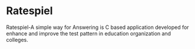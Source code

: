 # Ratespiel
Ratespiel-A simple way for Answering is C based application   developed for enhance and improve the test pattern in education organization and colleges. 
